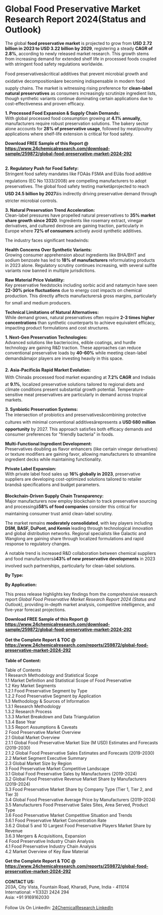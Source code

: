 <h1>Global Food Preservative Market Research Report 2024(Status and Outlook)</h1><p>The global <strong>food preservative market</strong> is projected to grow from <strong>USD 2.72 billion in 2023 to USD 3.22 billion by 2029</strong>, registering a steady <strong>CAGR of 2.8%</strong>, according to newly released market research. This growth stems from increasing demand for extended shelf life in processed foods coupled with stringent food safety regulations worldwide.</p><p>Food preservativesâcritical additives that prevent microbial growth and oxidative decompositionâare becoming indispensable in modern food supply chains. The market is witnessing rising preference for <strong>clean-label natural preservatives</strong> as consumers increasingly scrutinize ingredient lists, though synthetic variants continue dominating certain applications due to cost-effectiveness and proven efficacy.</p><p><strong>1. Processed Food Expansion &amp; Supply Chain Demands:</strong><br>
With global processed food consumption growing at <strong>4.1% annually</strong>, manufacturers require robust preservation solutions. The bakery sector alone accounts for <strong>28% of preservative usage</strong>, followed by meat/poultry applications where shelf-life extension is critical for food safety.</p><div><b>Download FREE Sample of this Report @ 
            <a href="https://www.24chemicalresearch.com/download-sample/259872/global-food-preservative-market-2024-292">
            https://www.24chemicalresearch.com/download-sample/259872/global-food-preservative-market-2024-292</a></b></div><br><p><strong>2. Regulatory Push for Food Safety:</strong><br>
Stringent food safety mandates like FDAâs FSMA and EUâs food additive regulations (EC No 1333/2008) are compelling manufacturers to adopt preservatives. The global food safety testing marketâprojected to reach <strong>USD 24.5 billion by 2027</strong>âis indirectly driving preservative demand through stricter microbial controls.</p><p><strong>3. Natural Preservation Trend Acceleration:</strong><br>
Clean-label pressures have propelled natural preservatives to <strong>35% market share growth since 2020</strong>. Ingredients like rosemary extract, vinegar derivatives, and cultured dextrose are gaining traction, particularly in Europe where <strong>72% of consumers</strong> actively avoid synthetic additives.</p><p>The industry faces significant headwinds:</p><p><strong>Health Concerns Over Synthetic Variants:</strong><br>
	Growing consumer apprehension about ingredients like BHA/BHT and sodium benzoate has led to <strong>18% of manufacturers</strong> reformulating products in 2023 alone. Regulatory scrutiny continues increasing, with several sulfite variants now banned in multiple jurisdictions.</p><p><strong>Raw Material Price Volatility:</strong><br>
	Key preservative feedstocks including sorbic acid and natamycin have seen <strong>22-30% price fluctuations</strong> due to energy cost impacts on chemical production. This directly affects manufacturersâ gross margins, particularly for small and medium producers.</p><p><strong>Technical Limitations of Natural Alternatives:</strong><br>
	While demand grows, natural preservatives often require <strong>2-3 times higher concentrations</strong> than synthetic counterparts to achieve equivalent efficacy, impacting product formulations and cost structures.</p><p><strong>1. Next-Gen Preservation Technologies:</strong><br>
Advanced solutions like bacteriocins, edible coatings, and hurdle technology are gaining R&amp;D traction. These approaches can reduce conventional preservative loads by <strong>40-60%</strong> while meeting clean-label demandsâmajor players are investing heavily in this space.</p><p><strong>2. Asia-Pacificâs Rapid Market Evolution:</strong><br>
With Chinaâs processed food market expanding at <strong>7.2% CAGR</strong> and Indiaâs at <strong>9.1%</strong>, localized preservative solutions tailored to regional diets and climate conditions present substantial growth potential. Temperature-sensitive meat preservatives are particularly in demand across tropical markets.</p><p><strong>3. Synbiotic Preservation Systems:</strong><br>
The intersection of probiotics and preservativesâcombining protective cultures with minimal conventional additivesârepresents a <strong>USD 680 million opportunity</strong> by 2027. This approach satisfies both efficacy demands and consumer preferences for "friendly bacteria" in foods.</p><p><strong>Multi-Functional Ingredient Development:</strong><br>
	Preservatives doubling as flavor enhancers (like certain vinegar derivatives) or texture modifiers are gaining favor, allowing manufacturers to streamline ingredient decks while maintaining functionality.</p><p><strong>Private Label Expansion:</strong><br>
	With private label food sales up <strong>16% globally in 2023</strong>, preservative suppliers are developing cost-optimized solutions tailored to retailer brandsâ specifications and budget parameters.</p><p><strong>Blockchain-Driven Supply Chain Transparency:</strong><br>
	Major manufacturers now employ blockchain to track preservative sourcing and processingâ<strong>58% of food companies</strong> consider this critical for maintaining consumer trust amid clean-label scrutiny.</p><p>The market remains <strong>moderately consolidated</strong>, with key players including <strong>DSM, BASF, DuPont, and Kemin</strong> leading through technological innovation and global distribution networks. Regional specialists like Galactic and Wanglong are gaining share through localized formulations and rapid response to regulatory changes.</p><p>A notable trend is increased R&amp;D collaboration between chemical suppliers and food manufacturersâ<strong>43% of new preservative developments</strong> in 2023 involved such partnerships, particularly for clean-label solutions.</p><p><strong>By Type:</strong></p><p><strong>By Application:</strong></p><p>This press release highlights key findings from the comprehensive research report <em>Global Food Preservative Market Research Report 2024 (Status and Outlook)</em>, providing in-depth market analysis, competitive intelligence, and five-year forecast projections.</p><div><b>Download FREE Sample of this Report @ 
            <a href="https://www.24chemicalresearch.com/download-sample/259872/global-food-preservative-market-2024-292">
            https://www.24chemicalresearch.com/download-sample/259872/global-food-preservative-market-2024-292</a></b></div><br><div><b>Get the Complete Report & TOC @ 
            <a href="https://www.24chemicalresearch.com/reports/259872/global-food-preservative-market-2024-292">
            https://www.24chemicalresearch.com/reports/259872/global-food-preservative-market-2024-292</a></b></div><br>
            <b>Table of Content:</b><p>Table of Contents<br />
1 Research Methodology and Statistical Scope<br />
1.1 Market Definition and Statistical Scope of Food Preservative<br />
1.2 Key Market Segments<br />
1.2.1 Food Preservative Segment by Type<br />
1.2.2 Food Preservative Segment by Application<br />
1.3 Methodology & Sources of Information<br />
1.3.1 Research Methodology<br />
1.3.2 Research Process<br />
1.3.3 Market Breakdown and Data Triangulation<br />
1.3.4 Base Year<br />
1.3.5 Report Assumptions & Caveats<br />
2 Food Preservative Market Overview<br />
2.1 Global Market Overview<br />
2.1.1 Global Food Preservative Market Size (M USD) Estimates and Forecasts (2019-2030)<br />
2.1.2 Global Food Preservative Sales Estimates and Forecasts (2019-2030)<br />
2.2 Market Segment Executive Summary<br />
2.3 Global Market Size by Region<br />
3 Food Preservative Market Competitive Landscape<br />
3.1 Global Food Preservative Sales by Manufacturers (2019-2024)<br />
3.2 Global Food Preservative Revenue Market Share by Manufacturers (2019-2024)<br />
3.3 Food Preservative Market Share by Company Type (Tier 1, Tier 2, and Tier 3)<br />
3.4 Global Food Preservative Average Price by Manufacturers (2019-2024)<br />
3.5 Manufacturers Food Preservative Sales Sites, Area Served, Product Type<br />
3.6 Food Preservative Market Competitive Situation and Trends<br />
3.6.1 Food Preservative Market Concentration Rate<br />
3.6.2 Global 5 and 10 Largest Food Preservative Players Market Share by Revenue<br />
3.6.3 Mergers & Acquisitions, Expansion<br />
4 Food Preservative Industry Chain Analysis<br />
4.1 Food Preservative Industry Chain Analysis<br />
4.2 Market Overview of Key Raw Material</p><div><b>Get the Complete Report & TOC @ 
            <a href="https://www.24chemicalresearch.com/reports/259872/global-food-preservative-market-2024-292">
            https://www.24chemicalresearch.com/reports/259872/global-food-preservative-market-2024-292</a></b></div><br><b>CONTACT US:</b><br>
            203A, City Vista, Fountain Road, Kharadi, Pune, India - 411014<br>
            International: +1(332) 2424 294<br>
            Asia: +91 9169162030 <br><br>
            Follow Us On LinkedIn: <a href="https://www.linkedin.com/company/24chemicalresearch/">24ChemicalResearch LinkedIn</a>